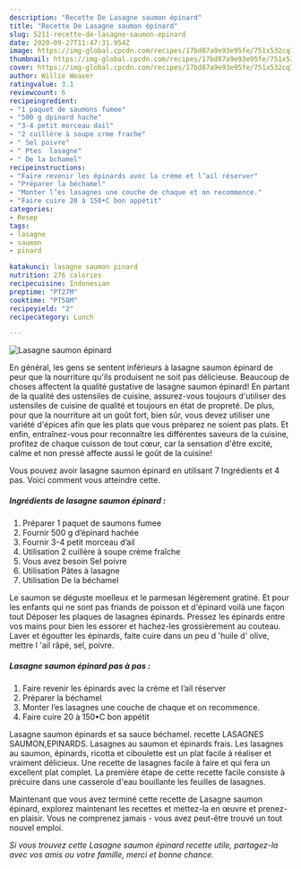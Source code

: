 ```yaml
---
description: "Recette De Lasagne saumon épinard"
title: "Recette De Lasagne saumon épinard"
slug: 5211-recette-de-lasagne-saumon-epinard
date: 2020-09-27T11:47:31.954Z
image: https://img-global.cpcdn.com/recipes/17bd87a9e93e95fe/751x532cq70/lasagne-saumon-epinard-photo-principale-de-la-recette.jpg
thumbnail: https://img-global.cpcdn.com/recipes/17bd87a9e93e95fe/751x532cq70/lasagne-saumon-epinard-photo-principale-de-la-recette.jpg
cover: https://img-global.cpcdn.com/recipes/17bd87a9e93e95fe/751x532cq70/lasagne-saumon-epinard-photo-principale-de-la-recette.jpg
author: Willie Weaver
ratingvalue: 3.1
reviewcount: 6
recipeingredient:
- "1 paquet de saumons fumee"
- "500 g dpinard hache"
- "3-4 petit morceau dail"
- "2 cuillère à soupe crme frache"
- " Sel poivre"
- " Ptes  lasagne"
- " De la bchamel"
recipeinstructions:
- "Faire revenir les épinards avec la crème et l’ail réserver"
- "Préparer la béchamel"
- "Monter l’es lasagnes une couche de chaque et on recommence."
- "Faire cuire 20 à 150•C bon appétit"
categories:
- Resep
tags:
- lasagne
- saumon
- pinard

katakunci: lasagne saumon pinard 
nutrition: 276 calories
recipecuisine: Indonesian
preptime: "PT27M"
cooktime: "PT58M"
recipeyield: "2"
recipecategory: Lunch

---
```



![Lasagne saumon épinard](https://img-global.cpcdn.com/recipes/17bd87a9e93e95fe/751x532cq70/lasagne-saumon-epinard-photo-principale-de-la-recette.jpg)

En général, les gens se sentent inférieurs à lasagne saumon épinard de peur que la nourriture qu'ils produisent ne soit pas délicieuse. Beaucoup de choses affectent la qualité gustative de lasagne saumon épinard! En partant de la qualité des ustensiles de cuisine, assurez-vous toujours d'utiliser des ustensiles de cuisine de qualité et toujours en état de propreté. De plus, pour que la nourriture ait un goût fort, bien sûr, vous devez utiliser une variété d'épices afin que les plats que vous préparez ne soient pas plats. Et enfin, entraînez-vous pour reconnaître les différentes saveurs de la cuisine, profitez de chaque cuisson de tout cœur, car la sensation d'être excité, calme et non pressé affecte aussi le goût de la cuisine!

<!--inarticleads1-->

Vous pouvez avoir lasagne saumon épinard en utilisant 7 Ingrédients et 4 pas. Voici comment vous atteindre cette.

##### Ingrédients de lasagne saumon épinard :

1. Préparer 1 paquet de saumons fumee
1. Fournir 500 g d’épinard hachée
1. Fournir 3-4 petit morceau d’ail
1. Utilisation 2 cuillère à soupe crème fraîche
1. Vous avez besoin  Sel poivre
1. Utilisation  Pâtes à lasagne
1. Utilisation  De la béchamel


Le saumon se déguste moelleux et le parmesan légèrement gratiné. Et pour les enfants qui ne sont pas friands de poisson et d&#39;épinard voilà une façon tout Déposer les plaques de lasagnes épinards. Pressez les épinards entre vos mains pour bien les essorer et hachez-les grossièrement au couteau. Laver et égoutter les épinards, faite cuire dans un peu d &#39;huile d&#39; olive, mettre l &#39;ail râpé, sel, poivre. 

<!--inarticleads2-->

##### Lasagne saumon épinard pas à pas :

1. Faire revenir les épinards avec la crème et l’ail réserver
1. Préparer la béchamel
1. Monter l’es lasagnes une couche de chaque et on recommence.
1. Faire cuire 20 à 150•C bon appétit


Lasagne saumon épinards et sa sauce béchamel. recette LASAGNES SAUMON,EPINARDS. Lasagnes au saumon et épinards frais. Les lasagnes au saumon, épinards, ricotta et ciboulette est un plat facile à réaliser et vraiment délicieux. Une recette de lasagnes facile à faire et qui fera un excellent plat complet. La première étape de cette recette facile consiste à précuire dans une casserole d&#39;eau bouillante les feuilles de lasagnes. 

<!--inarticleads1-->

<p>
Maintenant que vous avez terminé cette recette de Lasagne saumon épinard, explorez maintenant les recettes et mettez-la en œuvre et prenez-en plaisir. Vous ne comprenez jamais - vous avez peut-être trouvé un tout nouvel emploi.
</p>

<p>
<i>Si vous trouvez cette Lasagne saumon épinard recette utile, partagez-la avec vos amis ou votre famille, merci et bonne chance.</i>
</p>
